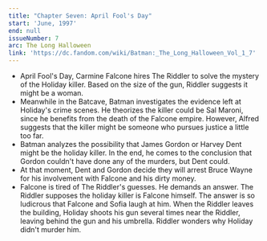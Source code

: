 ```yaml
---
title: "Chapter Seven: April Fool's Day"
start: 'June, 1997'
end: null
issueNumber: 7
arc: The Long Halloween
link: 'https://dc.fandom.com/wiki/Batman:_The_Long_Halloween_Vol_1_7'
---
```


- April Fool's Day, Carmine Falcone hires The Riddler to solve the mystery of the Holiday killer. Based on the size of the gun, Riddler suggests it might be a woman.
- Meanwhile in the Batcave, Batman investigates the evidence left at Holiday's crime scenes. He theorizes the killer could be Sal Maroni, since he benefits from the death of the Falcone empire. However, Alfred suggests that the killer might be someone who pursues justice a little too far.
- Batman analyzes the possibility that James Gordon or Harvey Dent might be the holiday killer. In the end, he comes to the conclusion that Gordon couldn't have done any of the murders, but Dent could.
- At that moment, Dent and Gordon decide they will arrest Bruce Wayne for his involvement with Falcone and his dirty money.
- Falcone is tired of The Riddler's guesses. He demands an answer. The Riddler supposes the holiday killer is Falcone himself. The answer is so ludicrous that Falcone and Sofia laugh at him. When the Riddler leaves the building, Holiday shoots his gun several times near the Riddler, leaving behind the gun and his umbrella. Riddler wonders why Holiday didn't murder him.
